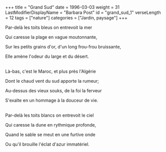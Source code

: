 +++
title = "Grand Sud"
date = 1996-03-03
weight = 31
LastModifierDisplayName = "Barbara Post"
id = "grand_sud_1"
verseLength = 12
tags = ["nature"]
categories = ["Jardin, paysage"]
+++

Par-delà les toits bleus on entrevoit la mer

Qui caresse la plage en vague moutonnante,

Sur les petits grains d'or, d'un long frou-frou bruissante,

Elle amène l'odeur du large et du désert.

 \
Là-bas, c'est le Maroc, et plus près l'Algérie

Dont le chaud vent du sud apporte la rumeur;

Au-dessus des vieux souks, de la foi la ferveur

S'exalte en un hommage à la douceur de vie.

 \
Par-delà les toits blancs on entrevoit le ciel

Qui caresse la dune en rythmique profonde,

Quand le sable se meut en une furtive onde

Ou qu'il brouille l'éclat d'azur immatériel.
